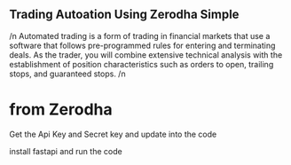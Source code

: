 
## Trading Autoation Using Zerodha Simple 
/n
Automated trading is a form of trading in financial markets that use a software that follows pre-programmed rules for entering and terminating deals. 
As the trader, you will combine extensive technical analysis with the establishment of position characteristics such as orders to open, trailing stops, and guaranteed stops.
/n
# from Zerodha
Get the Api Key and Secret key and update into the code


install fastapi and run the code

